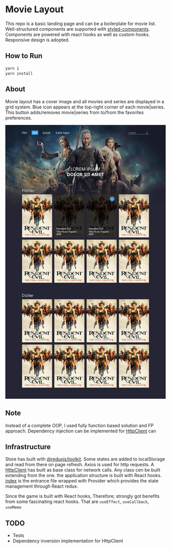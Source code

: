 # Movie Layout
This repo is a basic landing page and can be a boilerplate for movie list. Well-structured components are supported 
with [styled-components](https://styled-components.com/). Components are powered with react hooks as well as custom hooks. 
Responsive design is adopted. 

## How to Run
```shell
yarn i
yarn install
```

## About
Movie layout has a cover image and all movies and series are displayed in a grid system. 
Blue icon appears at the top-right corner of each movie|series. This button adds/removes 
movie|series from to/from the favorites preferences.

![Movie-layout](./src/assets/layout.jpg?raw=true "Movie Layout")

## Note
Instead of a complete OOP, I used fully function based solution and FP approach.
Dependency injection can be implemented for [HttpClient](./src/lib/client/HttpClient.ts) can


## Infrastructure
Store has built with [@reduxjs/toolkit](https://redux-toolkit.js.org/).
Some states are added to localStorage and read from there on page refresh. 
Axios is used for http requests. A [HttpClient](./src/lib/client/HttpClient.ts) has built as 
base class for network calls. Any class cen be built extending from the one.
the application structure is built with React hooks. [index](./src/index.tsx) is the entrance file wrapped with
Provider which provides the state management through React redux.

Since the game is built with React hooks, Therefore; strongly got benefits from some fascinating react hooks.
That are `useEffect`,  `useCallback`, `useMemo`
 
## TODO
- Tests
- Dependency inversion implementation for HttpClient
